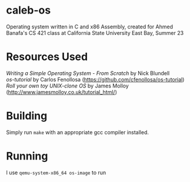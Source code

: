# caleb-os

Operating system written in C and x86 Assembly, created for Ahmed Banafa's CS 421 class at California State University East Bay, Summer 23

# Resources Used
*Writing a Simple Operating System - From Scratch* by Nick Blundell  
*os-tutorial* by Carlos Fenollosa (https://github.com/cfenollosa/os-tutorial)  
*Roll your own toy UNIX-clone OS* by James Molloy (http://www.jamesmolloy.co.uk/tutorial_html/)  

# Building
Simply run `make` with an appropriate gcc compiler installed.

# Running
I use `qemu-system-x86_64 os-image` to run
